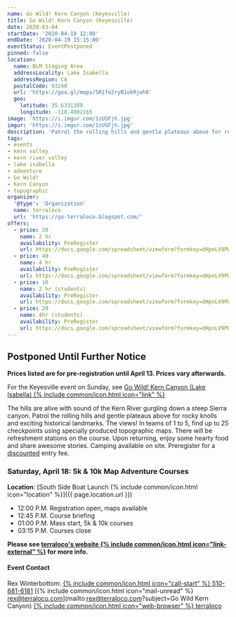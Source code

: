 ```yaml
---
name: Go Wild! Kern Canyon (Keyesville)
title: Go Wild! Kern Canyon (Keyesville)
date: 2020-03-04
startDate: '2020-04-19 12:00'
endDate: '2020-04-19 15:15:00'
eventStatus: EventPostponed
pinned: false
location:
  name: BLM Staging Area
  addressLocality: Lake Isabella
  addressRegion: CA
  postalCode: 93240
  url: 'https://goo.gl/maps/5R1fe2ryB1okRjeh8'
  geo:
    latitude: 35.6331389
    longitude: -118.4902165
image: 'https://i.imgur.com/1zUSFjh.jpg'
imgur: 'https://i.imgur.com/1zUSFjh.jpg'
description: 'Patrol the rolling hills and gentle plateaus above for rocky knolls and exciting historical landmarks. In teams of 1 to 5, find up to 25 checkpoints using specially produced topographic maps.'
tags:
- events
- kern valley
- kern river valley
- lake isabella
- adventure
- Go Wild!
- Kern Canyon
- topographic
organizer:
  '@type': 'Organization'
  name: terraloco
  url: 'https://go-terraloco.blogspot.com/'
offers:
  - price: 20
    name: 2 hr
    availability: PreRegister
    url: https://docs.google.com/spreadsheet/viewform?formkey=dHpnLV9PWFFzLUV2WkRwekV5TURjdnc6MQ&ifq
  - price: 40
    name: 4 hr
    availability: PreRegister
    url: https://docs.google.com/spreadsheet/viewform?formkey=dHpnLV9PWFFzLUV2WkRwekV5TURjdnc6MQ&ifq
  - price: 10
    name: 2 hr (students)
    availability: PreRegister
    url: https://docs.google.com/spreadsheet/viewform?formkey=dHpnLV9PWFFzLUV2WkRwekV5TURjdnc6MQ&ifq
  - price: 20
    name: 4hr (students)
    availability: PreRegister
    url: https://docs.google.com/spreadsheet/viewform?formkey=dHpnLV9PWFFzLUV2WkRwekV5TURjdnc6MQ&ifq
---
```

## Postponed Until Further Notice
**Prices listed are for pre-registration until April 13. Prices vary afterwards.**

For the Keyesville event on Sunday, see [Go Wild! Kern Canyon (Lake Isabella) {% include common/icon.html icon="link" %}](/events/2020-go-wild-kern-canyon/)

The hills are alive with sound of the Kern River gurgling down a steep Sierra canyon.
Patrol the rolling hills and gentle plateaus above for rocky knolls and exciting
historical landmarks. The views!  In teams of 1 to 5, find up to 25 checkpoints
using specially produced topographic maps. There will be refreshment stations on
the course. Upon returning, enjoy some hearty food and share awesome stories.
Camping available on site. Preregister for a [discounted](https://docs.google.com/spreadsheet/viewform?formkey=dHpnLV9PWFFzLUV2WkRwekV5TURjdnc6MQ&ifq) entry fee.

### Saturday, April 18: 5k & 10k Map Adventure Courses
**Location**: [South Side Boat Launch {% include common/icon.html icon="location" %}]({{ page.location.url }})

- 12:00 P.M. Registration open, maps available
- 12:45 P.M. Course briefing
- 01:00 P.M. Mass start, 5k & 10k courses
- 03:15 P.M. Courses close

**Please see [terraloco's website {% include common/icon.html icon="link-external" %}](https://go-terraloco.blogspot.com/2020/01/0418-19-kern-canyon.html) for more info.**

#### Event Contact
Rex Winterbottom: [{% include common/icon.html icon="call-start" %} 510-681-6181](tel:+1-510-681-6181)
[{% include common/icon.html icon="mail-unread" %} rex@terraloco.com](mailto:rex@terraloco.com?subject=Go Wild Kern Canyon)
[{% include common/icon.html icon="web-browser" %} terraloco](https://go-terraloco.blogspot.com)
